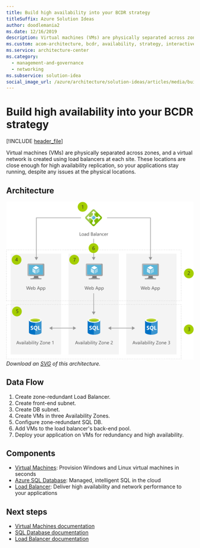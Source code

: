 ```yaml
---
title: Build high availability into your BCDR strategy
titleSuffix: Azure Solution Ideas
author: doodlemania2
ms.date: 12/16/2019
description: Virtual machines (VMs) are physically separated across zones, and a virtual network is created using load balancers at each site. These locations are close enough for high availability replication, so your applications stay running, despite any issues at the physical locations.
ms.custom: acom-architecture, bcdr, availability, strategy, interactive-diagram, 'https://azure.microsoft.com/solutions/architecture/build-high-availability-into-your-bcdr-strategy/'
ms.service: architecture-center
ms.category:
  - management-and-governance
  - networking
ms.subservice: solution-idea
social_image_url: /azure/architecture/solution-ideas/articles/media/build-high-availability-into-your-bcdr-strategy.png
---
```


# Build high availability into your BCDR strategy

[!INCLUDE [header_file](../../../includes/sol-idea-header.md)]

Virtual machines (VMs) are physically separated across zones, and a virtual network is created using load balancers at each site. These locations are close enough for high availability replication, so your applications stay running, despite any issues at the physical locations.

## Architecture

![Architecture Diagram](../media/build-high-availability-into-your-bcdr-strategy.png)
*Download an [SVG](../media/build-high-availability-into-your-bcdr-strategy.svg) of this architecture.*

## Data Flow

1. Create zone-redundant Load Balancer.
1. Create front-end subnet.
1. Create DB subnet.
1. Create VMs in three Availability Zones.
1. Configure zone-redundant SQL DB.
1. Add VMs to the load balancer's back-end pool.
1. Deploy your application on VMs for redundancy and high availability.

## Components

* [Virtual Machines](https://azure.microsoft.com/services/virtual-machines): Provision Windows and Linux virtual machines in seconds
* [Azure SQL Database](https://azure.microsoft.com/services/sql-database): Managed, intelligent SQL in the cloud
* [Load Balancer](https://azure.microsoft.com/services/load-balancer): Deliver high availability and network performance to your applications

## Next steps

* [Virtual Machines documentation](/azure/virtual-machines)
* [SQL Database documentation](/azure/sql-database)
* [Load Balancer documentation](/azure/load-balancer)